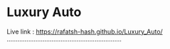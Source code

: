 # Luxury Auto 

Live link : https://rafatsh-hash.github.io/Luxury_Auto/
................................................................